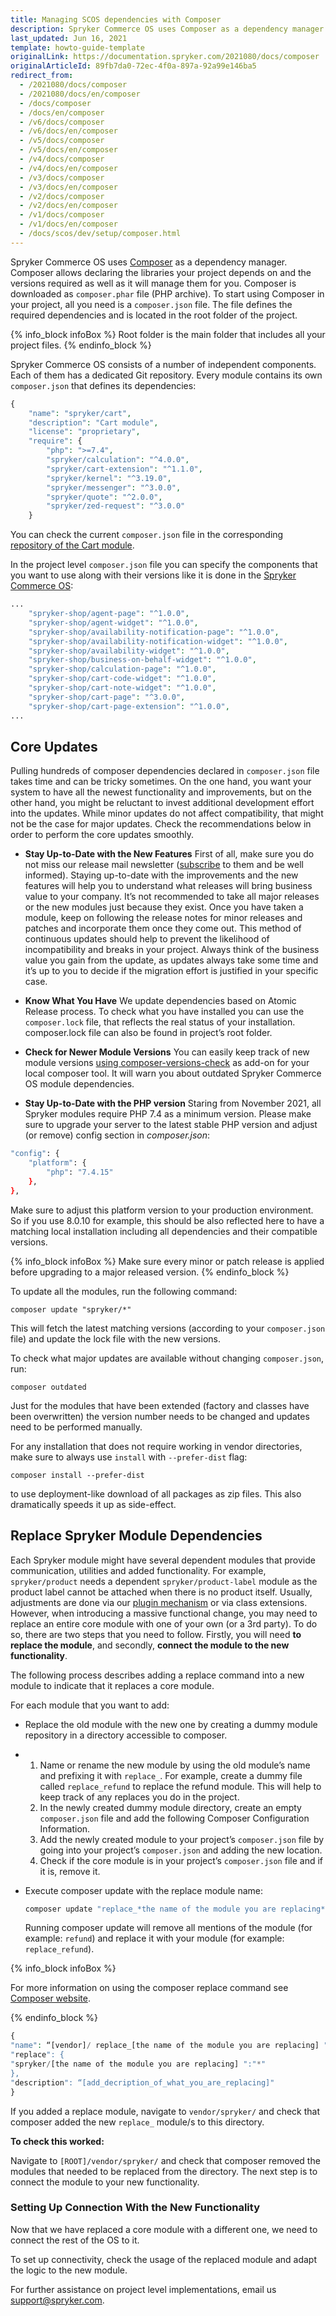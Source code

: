 ```yaml
---
title: Managing SCOS dependencies with Composer
description: Spryker Commerce OS uses Composer as a dependency manager.
last_updated: Jun 16, 2021
template: howto-guide-template
originalLink: https://documentation.spryker.com/2021080/docs/composer
originalArticleId: 89fb7da0-72ec-4f0a-897a-92a99e146ba5
redirect_from:
  - /2021080/docs/composer
  - /2021080/docs/en/composer
  - /docs/composer
  - /docs/en/composer
  - /v6/docs/composer
  - /v6/docs/en/composer  
  - /v5/docs/composer
  - /v5/docs/en/composer  
  - /v4/docs/composer
  - /v4/docs/en/composer  
  - /v3/docs/composer
  - /v3/docs/en/composer  
  - /v2/docs/composer
  - /v2/docs/en/composer  
  - /v1/docs/composer
  - /v1/docs/en/composer  
  - /docs/scos/dev/setup/composer.html
---
```


Spryker Commerce OS uses [Composer](https://getcomposer.org/) as a dependency manager. Composer allows declaring the libraries your project depends on and the versions required as well as it will manage them for you. Composer is downloaded as `composer.phar` file (PHP archive). To start using Composer in your project, all you need is a `composer.json` file. The file defines the required dependencies and is located in the root folder of the project.

{% info_block infoBox %}
Root folder is the main folder that includes all your project files.
{% endinfo_block %}

Spryker Commerce OS consists of a number of independent components. Each of them has a dedicated Git repository. Every module contains its own `composer.json` that defines its dependencies:

```php
{
    "name": "spryker/cart",
    "description": "Cart module",
    "license": "proprietary",
    "require": {
        "php": ">=7.4",
        "spryker/calculation": "^4.0.0",
        "spryker/cart-extension": "^1.1.0",
        "spryker/kernel": "^3.19.0",
        "spryker/messenger": "^3.0.0",
        "spryker/quote": "^2.0.0",
        "spryker/zed-request": "^3.0.0"
    }
```

You can check the current `composer.json` file in the corresponding [repository of the Cart module](https://github.com/spryker/cart).

In the project level `composer.json` file you can specify the components that you want to use along with their versions like it is done in the [Spryker Commerce OS](https://github.com/spryker-shop/suite ):

```php
...
    "spryker-shop/agent-page": "^1.0.0",
    "spryker-shop/agent-widget": "^1.0.0",
    "spryker-shop/availability-notification-page": "^1.0.0",
    "spryker-shop/availability-notification-widget": "^1.0.0",
    "spryker-shop/availability-widget": "^1.0.0",
    "spryker-shop/business-on-behalf-widget": "^1.0.0",
    "spryker-shop/calculation-page": "^1.0.0",
    "spryker-shop/cart-code-widget": "^1.0.0",
    "spryker-shop/cart-note-widget": "^1.0.0",
    "spryker-shop/cart-page": "^3.0.0",
    "spryker-shop/cart-page-extension": "^1.0.0",
...
```
## Core Updates

Pulling hundreds of composer dependencies declared in `composer.json` file takes time and can be tricky sometimes. On the one hand, you want your system to have all the newest functionality and improvements, but on the other hand, you might be reluctant to invest additional development effort into the updates. While minor updates do not affect compatibility, that might not be the case for major updates. Check the recommendations below in order to perform the core updates smoothly.

* **Stay Up-to-Date with the New Features**
  First of all, make sure you do not miss our release mail newsletter ([subscribe](https://now.spryker.com/release-notes) to them and be well informed). Staying up-to-date with the improvements and the new features will help you to understand what releases will bring business value to your company. It’s not recommended to take all major releases or the new modules just because they exist. Once you have taken a module, keep on following the release notes for minor releases and patches and incorporate them once they come out. This method of continuous updates should help to prevent the likelihood of incompatibility and breaks in your project. Always think of the business value you gain from the update, as updates always take some time and it’s up to you to decide if the migration effort is justified in your specific case.

* **Know What You Have**
  We update dependencies based on Atomic Release process. To check what you have installed you can use the `composer.lock` file, that reflects the real status of your installation. composer.lock file can also be found in project’s root folder.

* **Check for Newer Module Versions**
  You can easily keep track of new module versions [using composer-versions-check](https://github.com/Soullivaneuh/composer-versions-check) as add-on for your local composer tool. It will warn you about outdated Spryker Commerce OS module dependencies.

* **Stay Up-to-Date with the PHP version**
Staring from November 2021, all Spryker modules require PHP 7.4 as a minimum version. Please make sure to upgrade your server to the latest stable PHP version and adjust (or remove) config section in *composer.json*:
```bash
"config": {
  	"platform": {
      	"php": "7.4.15"
    },
},
```
Make sure to adjust this platform version to your production environment. So if you use 8.0.10 for example, this should be also reflected here to have a matching local installation including all dependencies and their compatible versions.

{% info_block infoBox %}
Make sure every minor or patch release is applied before upgrading to a major released version.
{% endinfo_block %}

<a name="composer-update"></a>

To update all the modules, run the following command:

```
composer update "spryker/*"
```

This will fetch the latest matching versions (according to your `composer.json` file) and update the lock file with the new versions.

To check what major updates are available without changing `composer.json`, run:

```
composer outdated
```

Just for the modules that have been extended (factory and classes have been overwritten) the version number needs to be changed and updates need to be performed manually.

For any installation that does not require working in vendor directories, make sure to always use `install` with `--prefer-dist` flag:

```
composer install --prefer-dist
```
to use deployment-like download of all packages as zip files. This also dramatically speeds it up as side-effect.


## Replace Spryker Module Dependencies

Each Spryker module might have several dependent modules that provide communication, utilities and added functionality. For example, `spryker/product` needs a dependent `spryker/product-label` module as the product label cannot be attached when there is no product itself. Usually, adjustments are done via our [plugin mechanism](/docs/scos/dev/back-end-development/plugins/plugins.html) or via class extensions. However, when introducing a massive functional change, you may need to replace an entire core module with one of your own (or a 3rd party). To do so, there are two steps that you need to follow. Firstly, you will need **to replace the module**, and secondly, **connect the module to the new functionality**.

The following process describes adding a replace command into a new module to indicate that it replaces a core module.

For each module that you want to add:

* Replace the old module with the new one by creating a dummy module repository in a directory accessible to composer.

* 1. Name or rename the new module by using the old module’s name and prefixing it with `replace_`. For example, create a dummy file called `replace_refund` to replace the refund module. This will help to keep track of any replaces you do in the project.
  2. In the newly created dummy module directory, create an empty `composer.json` file and add the following Composer Configuration Information.
  3. Add the newly created module to your project’s `composer.json` file by going into your project’s `composer.json` and adding the new location.
  4. Check if the core module is in your project’s `composer.json` file and if it is, remove it.

* Execute composer update with the replace module name:

  ```php
  composer update "replace_*the name of the module you are replacing*
  ```

  Running composer update will remove all mentions of the module (for example: `refund`) and replace it with your module (for example: `replace_refund`).

{% info_block infoBox %}

For more information on using the composer replace command see  [Composer website](https://getcomposer.org/doc/04-schema.md#replace).

{% endinfo_block %}


```php
{
"name": “[vendor]/ replace_[the name of the module you are replacing] ",
"replace": {
"spryker/[the name of the module you are replacing] ":"*"
},
"description": “[add_decription_of_what_you_are_replacing]"			
}

```

If you added a replace module, navigate to `vendor/spryker/` and check that composer added the new `replace_` module/s to this directory.

**To check this worked:**

Navigate to `[ROOT]/vendor/spryker/` and check that composer removed the modules that needed to be replaced from the directory. The next step is to connect the module to your new functionality.

### Setting Up Connection With the New Functionality

Now that we have replaced a core module with a different one, we need to connect the rest of the OS to it.

To set up connectivity, check the usage of the replaced module and adapt the logic to the new module.

For further assistance on project level implementations, email us [support@spryker.com](mailto:support@spryker.com).
